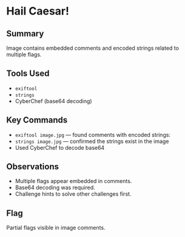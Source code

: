 # Hail Caesar!

## Summary
Image contains embedded comments and encoded strings related to multiple flags.

## Tools Used
- `exiftool`
- `strings`
- CyberChef (base64 decoding)

## Key Commands
- `exiftool image.jpg` — found comments with encoded strings:
- `strings image.jpg` — confirmed the strings exist in the image
- Used CyberChef to decode base64

## Observations
- Multiple flags appear embedded in comments.
- Base64 decoding was required.
- Challenge hints to solve other challenges first.

## Flag
Partial flags visible in image comments.